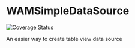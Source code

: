 # WAMSimpleDataSource

[![Coverage Status](https://coveralls.io/repos/github/WAMaker/WAMSimpleDataSource/badge.svg?branch=master)](https://coveralls.io/github/WAMaker/WAMSimpleDataSource?branch=master)

An easier way to create table view data source
